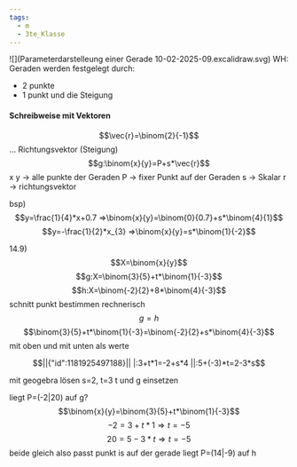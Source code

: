 ```yaml
---
tags:
  - m
  - 3te_Klasse
---
```

![](Parameterdarstelleung einer Gerade 10-02-2025-09.excalidraw.svg)
WH: Geraden werden festgelegt durch:
- 2 punkte
- 1 punkt und die Steigung

#### Schreibweise mit Vektoren
$$\vec{r}=\binom{2}{-1}$$... Richtungsvektor (Steigung)
$$g:\binom{x}{y}=P+s*\vec{r}$$
x y → alle punkte der Geraden
P → fixer Punkt auf der Geraden
s → Skalar
r → richtungsvektor

bsp)
$$y=\frac{1}{4}*x+0.7 ⇒\binom{x}{y}=\binom{0}{0.7}+s*\binom{4}{1}$$
$$y=-\frac{1}{2}*x_{3} ⇒\binom{x}{y}=s*\binom{1}{-2}$$

14.9)
$$X=\binom{x}{y}$$
$$g:X=\binom{3}{5}+t*\binom{1}{-3}$$
$$h:X=\binom{-2}{2}+8*\binom{4}{-3}$$
schnitt punkt bestimmen rechnerisch
$$g=h$$
$$\binom{3}{5}+t*\binom{1}{-3}=\binom{-2}{2}+s*\binom{4}{-3}$$
mit oben und mit unten als werte
```math
||{"id":1181925497188}||
|:3+t*1=-2+s*4
||:5+(-3)*t=2-3*s
```
mit geogebra lösen  s=2, t=3
t und g einsetzen

liegt P=(-2|20) auf g?
$$\binom{x}{y}=\binom{3}{5}+t*\binom{1}{-3}$$
$$-2=3+t*1 ⇒t=-5$$
$$20=5-3*t ⇒t=-5$$
beide gleich also passt punkt is auf der gerade
liegt P=(14|-9) auf h